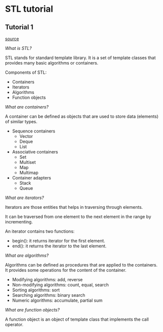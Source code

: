 # STL tutorial

## Tutorial 1

[source](https://www.youtube.com/watch?v=m4au_rXy6rc)

_What is STL?_

STL stands for standard template library. It is a set of template classes that provides many basic algorithms or containers.

Components of STL:

- Containers
- Iterators
- Algorithms
- Function objects

_What are containers?_

A container can be defined as objects that are used to store data (elements) of similar types.

- Sequence containers
    - Vector
    - Deque
    - List
- Associative containers
    - Set
    - Multiset
    - Map
    - Multimap
- Container adapters
    - Stack
    - Queue

_What are iterators?_

Iterators are those entities that helps in traversing through elements.

It can be traversed from one element to the next element in the range by incrementing.

An iterator contains two functions:

- begin(): it returns iterator for the first element.
- end(): it returns the iterator to the last element.

_What are algorithms?_

Algorithms can be defined as procedures that are applied to the containers. It provides some operations for the content of the container.

- Modifying algorithms: add, reverse
- Non-modifying algorithms: count, equal, search
- Sorting algorithms: sort
- Searching algorithms: binary search
- Numeric algorithms: accumulate, partial sum

_What are function objects?_

A function object is an object of template class that implements the call operator. 


